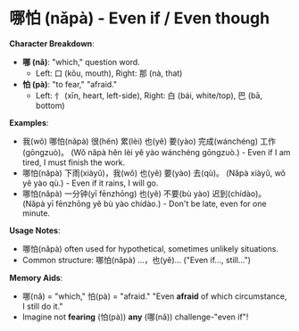# **哪怕 (nǎpà) - Even if / Even though**

**Character Breakdown**:  
- **哪 (nǎ)**: "which," question word.
  - Left: 口 (kǒu, mouth), Right: 那 (nà, that)  
- **怕 (pà)**: "to fear," "afraid."
  - Left: 忄 (xīn, heart, left-side), Right: 白 (bái, white/top), 巴 (bā, bottom)

**Examples**:  
- 我(wǒ) 哪怕(nǎpà) 很(hěn) 累(lèi) 也(yě) 要(yào) 完成(wánchéng) 工作(gōngzuò)。 (Wǒ nǎpà hěn lèi yě yào wánchéng gōngzuò.) - Even if I am tired, I must finish the work.  
- 哪怕(nǎpà) 下雨(xiàyǔ)，我(wǒ) 也(yě) 要(yào) 去(qù)。 (Nǎpà xiàyǔ, wǒ yě yào qù.) - Even if it rains, I will go.  
- 哪怕(nǎpà) 一分钟(yī fēnzhōng) 也(yě) 不要(bù yào) 迟到(chídào)。 (Nǎpà yī fēnzhōng yě bù yào chídào.) - Don't be late, even for one minute.

**Usage Notes**:  
- 哪怕(nǎpà) often used for hypothetical, sometimes unlikely situations.  
- Common structure: 哪怕(nǎpà) ...，也(yě)... ("Even if..., still...")

**Memory Aids**:  
- 哪(nǎ) = "which," 怕(pà) = "afraid." "Even **afraid** of which circumstance, I still do it."  
- Imagine not **fearing** (怕(pà)) **any** (哪(nǎ)) challenge-"even if"!